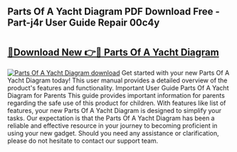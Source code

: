 ## Parts Of A Yacht Diagram PDF Download Free - Part-j4r User Guide Repair 00c4y

# <h2><a href="http://dfhq38x.blite.top/?on=Parts+Of+A+Yacht+Diagram">🔗Download New 👉🔴 Parts Of A Yacht Diagram</a></h2>

[![Parts Of A Yacht Diagram download](https://i.imgur.com/lujVjoI.png)](http://dfhq38x.blite.top/?on=Parts+Of+A+Yacht+Diagram)
Get started with your new Parts Of A Yacht Diagram today! This user manual provides a detailed overview of the product's features and functionality. Important User Guide Parts Of A Yacht Diagram for Parents This guide provides important information for parents regarding the safe use of this product for children. With features like list of features, your new Parts Of A Yacht Diagram is designed to simplify your tasks. Our expectation is that the Parts Of A Yacht Diagram has been a reliable and effective resource in your journey to becoming proficient in using your new gadget. Should you need any assistance or clarification, please do not hesitate to contact our support team.
